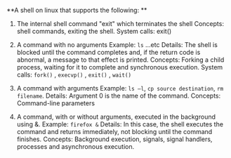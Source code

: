 **A shell on linux that supports the following: **

1. The internal shell command "exit" which terminates the shell 
    Concepts: shell commands, exiting the shell.
    System calls: exit()

2. A command with no arguments 
    Example: `ls` …etc 
    Details: The shell is blocked until the command completes and, if the return code is abnormal, a message to that effect is printed.
    Concepts: Forking a child process, waiting for it to complete and synchronous execution. 
    System calls: `fork()` , `execvp()` , `exit()` , `wait()`

3. A command with arguments 
    Example: `ls –l`, `cp source destination`, `rm filename`. 
    Details: Argument 0 is the name of the command. 
    Concepts: Command-line parameters

4. A command, with or without arguments, executed in the background using &. 
    Example: `firefox &` 
    Details: In this case, the shell executes the command and returns immediately, not blocking until the command finishes. 
    Concepts: Background execution, signals, signal handlers, processes and asynchronous execution.
